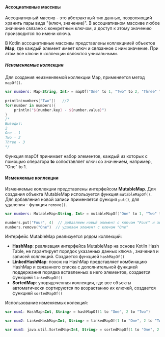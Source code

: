 #### Ассоциативные массивы
Ассоциативный массив - это абстрактный тип данных, позволяющий хранить пары вида "(ключ, значение)". В ассоциативном массиве любое значение связано с конкретным ключом, а доступ к этому значению производится по имени ключа.  

В Kotlin ассоциативные массивы представлены коллекциией объектов **Map**, где каждый элемент имеет ключ и связанное с ним значение. При этом все ключи в коллекции являются уникальными. 

##### Неизменяемые коллекции
Для создания неизменяемой коллекции Map, применяется метод `mapOf()`. 

```kotlin
var numbers: Map<String, Int> = mapOf("One" to 1, "Two" to 2, "Three" to 3)
 
println(numbers["Two"])   //2
for(number in numbers){
    println("${number.key} - ${number.value}")
}
/*
Выводит:
2
One - 1
Two - 2
Three - 3
*/
```

Функция mapOf принимает набор элементов, каждый из которых с помощью оператора **to** сопоставляет ключ со значением, например, "One" to 1.

#### Изменяемые коллекции
Изменяемые коллекции представлены интерфейсом **MutableMap**. Для создания объекта MutableMap используется функция `mutableMapOf()`.
Для добавления новой записи применяется функция `put()`, для удаления - функция `remove()`.

```kotlin
var numbers: MutableMap<String, Int> = mutableMapOf("One" to 1, "Two" to 2, "Three" to 3)

numbers.put("Four", 4)  // добавляем новый элемент с ключом "Four" и значением 4
numbers.remove("One")  // удаляем элемент с ключом "One"
```

Интерфейс MutableMap реализуется рядом коллекций:
- **HashMap**: реализация интерфейса MutableMap на основе Kotlin Hash Table, не гарантирует порядок указанных данных ключа , значения и записей коллекций. Создается функцией `hashMapOf()`
- **LinkedHashMap**: похож на HashMap представляет комбинацию HashMap и связанного списка с дополнительной функцией поддержания порядка вставленных в него элементов, создается функцией  `linkedMapOf()`
- **SortedMap**: упорядоченная коллекция, где все объекты автоматически сортируются по возрастанию их ключей, создается функцией `sortedMapOf()`

Использование изменяемых колекций:
```kotlin
var num1: HashMap<Int, String> = hashMapOf(1 to "One", 2 to "Two")

var num2: LinkedHashMap<Int, String> = linkedMapOf(1 to "One", 2 to "Two")

var num3: java.util.SortedMap<Int, String> = sortedMapOf(1 to "One", 2 to "Two")
```

